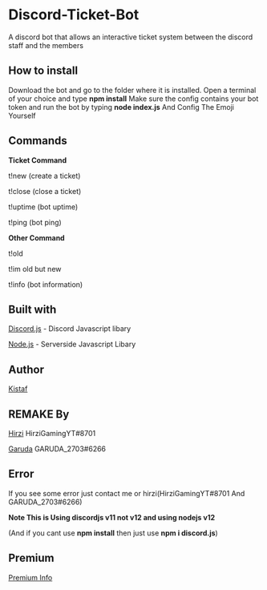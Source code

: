 # Discord-Ticket-Bot
A discord bot that allows an interactive ticket system between the discord staff and the members

## How to install
Download the bot and go to the folder where it is installed.
Open a terminal of your choice and type **npm install**
Make sure the config contains your bot token and run the bot by typing **node index.js**
And Config The Emoji Yourself 

## Commands
**Ticket Command**

t!new (create a ticket)

t!close (close a ticket)

t!uptime (bot uptime)

t!ping (bot ping)

**Other Command**

t!old

t!im old but new

t!info (bot information)

## Built with
[Discord.js](https://discord.js.org/) - Discord Javascript libary

[Node.js](https://nodejs.org/en//) - Serverside Javascript Libary

## Author
[Kistaf](https://github.com/Kistaf)

## REMAKE By
[Hirzi](https://github.com/HirziGamingYT) HirziGamingYT#8701

[Garuda](https://github.com/GARUDA2703) GARUDA_2703#6266

## Error
If you see some error just contact me or hirzi(HirziGamingYT#8701 And GARUDA_2703#6266)

**Note This is Using discordjs v11 not v12 and using nodejs v12**

(And if you cant use **npm install** then just use **npm i discord.js**)

## Premium
[Premium Info](https://github.com/HirziGamingYT/Ticket-Manager/blob/master/PREMIUM.md)
